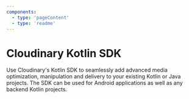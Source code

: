 ```yaml
---
components:
  - type: 'pageContent'
  - type: 'readme'
---
```


# Cloudinary Kotlin SDK

Use Cloudinary's Kotlin SDK to seamlessly add advanced media optimization, manipulation and delivery to your existing Kotlin or Java projects. The SDK can be used for Android applications as well as any backend Kotlin projects.
